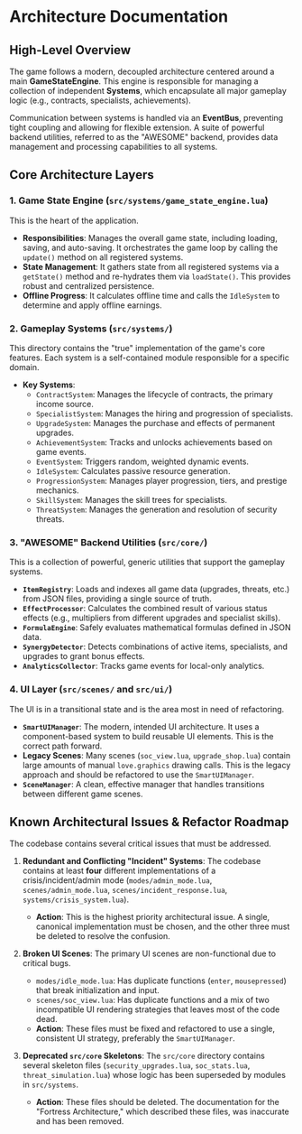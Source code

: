 # Architecture Documentation

## High-Level Overview

The game follows a modern, decoupled architecture centered around a main **GameStateEngine**. This engine is responsible for managing a collection of independent **Systems**, which encapsulate all major gameplay logic (e.g., contracts, specialists, achievements).

Communication between systems is handled via an **EventBus**, preventing tight coupling and allowing for flexible extension. A suite of powerful backend utilities, referred to as the "AWESOME" backend, provides data management and processing capabilities to all systems.

## Core Architecture Layers

### 1. Game State Engine (`src/systems/game_state_engine.lua`)

This is the heart of the application.
- **Responsibilities**: Manages the overall game state, including loading, saving, and auto-saving. It orchestrates the game loop by calling the `update()` method on all registered systems.
- **State Management**: It gathers state from all registered systems via a `getState()` method and re-hydrates them via `loadState()`. This provides robust and centralized persistence.
- **Offline Progress**: It calculates offline time and calls the `IdleSystem` to determine and apply offline earnings.

### 2. Gameplay Systems (`src/systems/`)

This directory contains the "true" implementation of the game's core features. Each system is a self-contained module responsible for a specific domain.

- **Key Systems**:
  - `ContractSystem`: Manages the lifecycle of contracts, the primary income source.
  - `SpecialistSystem`: Manages the hiring and progression of specialists.
  - `UpgradeSystem`: Manages the purchase and effects of permanent upgrades.
  - `AchievementSystem`: Tracks and unlocks achievements based on game events.
  - `EventSystem`: Triggers random, weighted dynamic events.
  - `IdleSystem`: Calculates passive resource generation.
  - `ProgressionSystem`: Manages player progression, tiers, and prestige mechanics.
  - `SkillSystem`: Manages the skill trees for specialists.
  - `ThreatSystem`: Manages the generation and resolution of security threats.

### 3. "AWESOME" Backend Utilities (`src/core/`)

This is a collection of powerful, generic utilities that support the gameplay systems.

- **`ItemRegistry`**: Loads and indexes all game data (upgrades, threats, etc.) from JSON files, providing a single source of truth.
- **`EffectProcessor`**: Calculates the combined result of various status effects (e.g., multipliers from different upgrades and specialist skills).
- **`FormulaEngine`**: Safely evaluates mathematical formulas defined in JSON data.
- **`SynergyDetector`**: Detects combinations of active items, specialists, and upgrades to grant bonus effects.
- **`AnalyticsCollector`**: Tracks game events for local-only analytics.

### 4. UI Layer (`src/scenes/` and `src/ui/`)

The UI is in a transitional state and is the area most in need of refactoring.

- **`SmartUIManager`**: The modern, intended UI architecture. It uses a component-based system to build reusable UI elements. This is the correct path forward.
- **Legacy Scenes**: Many scenes (`soc_view.lua`, `upgrade_shop.lua`) contain large amounts of manual `love.graphics` drawing calls. This is the legacy approach and should be refactored to use the `SmartUIManager`.
- **`SceneManager`**: A clean, effective manager that handles transitions between different game scenes.

## Known Architectural Issues & Refactor Roadmap

The codebase contains several critical issues that must be addressed.

1.  **Redundant and Conflicting "Incident" Systems**: The codebase contains at least **four** different implementations of a crisis/incident/admin mode (`modes/admin_mode.lua`, `scenes/admin_mode.lua`, `scenes/incident_response.lua`, `systems/crisis_system.lua`).
    -   **Action**: This is the highest priority architectural issue. A single, canonical implementation must be chosen, and the other three must be deleted to resolve the confusion.

2.  **Broken UI Scenes**: The primary UI scenes are non-functional due to critical bugs.
    -   `modes/idle_mode.lua`: Has duplicate functions (`enter`, `mousepressed`) that break initialization and input.
    -   `scenes/soc_view.lua`: Has duplicate functions and a mix of two incompatible UI rendering strategies that leaves most of the code dead.
    -   **Action**: These files must be fixed and refactored to use a single, consistent UI strategy, preferably the `SmartUIManager`.

3.  **Deprecated `src/core` Skeletons**: The `src/core` directory contains several skeleton files (`security_upgrades.lua`, `soc_stats.lua`, `threat_simulation.lua`) whose logic has been superseded by modules in `src/systems`.
    -   **Action**: These files should be deleted. The documentation for the "Fortress Architecture," which described these files, was inaccurate and has been removed.
